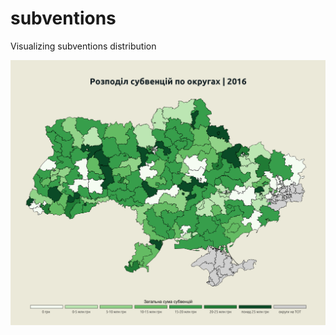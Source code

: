 # subventions
Visualizing subventions distribution

![](https://github.com/savchukidze/subventions/blob/master/sub_map_okrug2016.png?raw=true)

